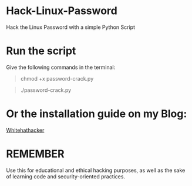 # Hack-Linux-Password
Hack the Linux Password with a simple Python Script

# Run the script

Give the following commands in the terminal:

> chmod +x password-crack.py

> ./password-crack.py

# Or the installation guide on my Blog:

[Whitehathacker](http://whitehathacker.info/2018/01/15/hack-linux-password-with-python/)

# REMEMBER
Use this for educational and ethical hacking purposes, as well as the sake of learning code and security-oriented practices. 
